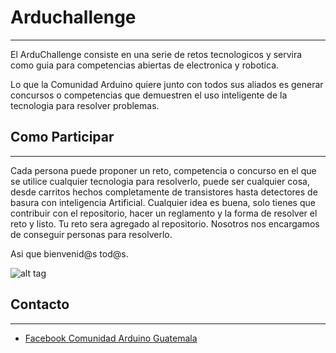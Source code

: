 # Arduchallenge 
------------------
El ArduChallenge consiste en una serie de retos tecnologicos y servira como guia para competencias abiertas de electronica y robotica.

Lo que la Comunidad Arduino quiere junto con todos sus aliados es generar concursos o competencias que demuestren el uso inteligente de la tecnologia para resolver problemas. 

## Como Participar
--------------------
Cada persona puede proponer un reto, competencia o concurso en el que se utilice cualquier tecnologia para resolverlo, puede ser cualquier cosa, desde carritos hechos completamente de transistores hasta detectores de basura con inteligencia Artificial.
Cualquier idea es buena, solo tienes que contribuir con el repositorio, hacer un reglamento y la forma de resolver el reto y listo. Tu reto sera agregado al repositorio. 
Nosotros nos encargamos de conseguir personas para resolverlo. 

Asi que bienvenid@s tod@s.

![alt tag](https://github.com/spalmadroid/ArduChallenge/blob/master/Logo%20Arduino%20Guatemala.png)

## Contacto
------------
- [Facebook Comunidad Arduino Guatemala](https://www.facebook.com/ArduinoGuatemala/)
